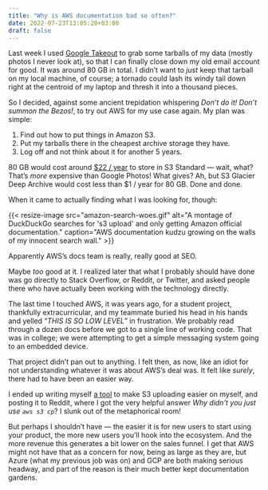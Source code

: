 ```yaml
---
title: "Why is AWS documentation bad so often?"
date: 2022-07-23T13:05:20+03:00
draft: false
---
```


Last week I used [Google Takeout](https://takeout.google.com/) to grab some tarballs of my data (mostly photos I never look at), so that I can finally close down my old email account for good. It was around 80 GB in total. I didn’t want to _just_ keep that tarball on my local machine, of course; a tornado could lash its windy tail down right at the centroid of my laptop and thresh it into a thousand pieces.

So I decided, against some ancient trepidation whispering _Don’t do it! Don’t summon the Bezos!_, to try out AWS for my use case again. My plan was simple:

1. Find out how to put things in Amazon S3.
2. Put my tarballs there in the cheapest archive storage they have.
3. Log off and not think about it for another 5 years.

80 GB would cost around [$22 / year](https://aws.amazon.com/s3/pricing/) to store in S3 Standard — wait, what? That’s _more_ expensive than Google Photos! What gives? Ah, but S3 Glacier Deep Archive would cost less than $1 / year for 80 GB. Done and done.

When it came to actually finding what I was looking for, though:

{{< resize-image src="amazon-search-woes.gif" alt="A montage of DuckDuckGo searches for 's3 upload' and only getting Amazon official documentation." caption="AWS documentation kudzu growing on the walls of my innocent search wall." >}}

Apparently AWS’s docs team is really, really good at SEO.

Maybe _too_ good at it. I realized later that what I probably should have done was go directly to Stack Overflow, or Reddit, or Twitter, and asked people there who have actually been working with the technology directly.

The last time I touched AWS, it was years ago, for a student project, thankfully extracurricular, and my teammate buried his head in his hands and yelled “_THIS IS SO LOW LEVEL_” in frustration. We probably read through a dozen docs before we got to a single line of working code. That was in college; we were attempting to get a simple messaging system going to an embedded device.

That project didn’t pan out to anything. I felt then, as now, like an idiot for not understanding whatever it was about AWS’s deal was. It felt like _surely_, there had to have been an easier way.

I ended up writing myself [a tool](https://github.com/hiAndrewQuinn/siili) to make S3 uploading easier on myself, and posting it to Reddit, where I got the very helpful answer _Why didn’t you just use `aws s3 cp`_? I slunk out of the metaphorical room!

But perhaps I shouldn’t have — the easier it is for new users to start using your product, the more new users you’ll hook into the ecosystem. And the more revenue this generates a bit lower on the sales funnel. I get that AWS might not have that as a concern for now, being as large as they are, but Azure (what my previous job was on) and GCP are both making serious headway, and part of the reason is their much better kept documentation gardens.